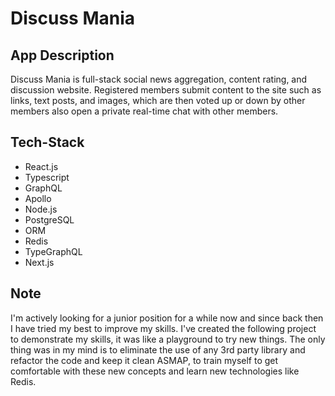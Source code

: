 # Discuss Mania

## App Description

Discuss Mania is full-stack social news aggregation, content rating, and discussion website. Registered members submit content to the site such as links, text posts, and images, which are then voted up or down by other members also open a private real-time chat with other members.


## Tech-Stack

- React.js
- Typescript
- GraphQL
- Apollo
- Node.js
- PostgreSQL
- ORM
- Redis
- TypeGraphQL
- Next.js


## Note

I'm actively looking for a junior position for a while now and since back then I have tried my best to improve my skills. I've created the following project to demonstrate my skills, it was like a playground to try new things. The only thing was in my mind is to eliminate the use of any 3rd party library and refactor the code and keep it clean ASMAP, to train myself to get comfortable with these new concepts and learn new technologies like Redis.
